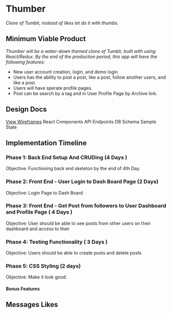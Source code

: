 # Thumber

*Clone of Tumblr, instead of likes let do it with thumbs.*

## Minimum Viable Product
*Thumber will be a water-down themed clone of Tumblr, built with using React/Redux. By the end of the production period, this app will have the following features:*

- New user account creation, login, and demo login
- Users has the ability to post a post, like a post, follow another users, and like a post.
- Users will have sperate profile pages.
- Post can be search by a tag and in User Profile Page by Archive link.

## Design Docs
[View Wireframes](https://github.com/JJGITTY2018/Thumber/tree/master/Wireframe "View Wireframes")
React Components
API Endpoints
DB Schema
Sample State

## Implementation Timeline

### Phase 1: Back End Setup And CRUDing (4 Days )
Objective: Functioning back end skeleton by the end of 4th Day.


### Phase 2: Front End - User Login to Dash Board Page (2 Days)
Objective: Login Page to Dash Board

### Phase 3: Front End - Get Post from followers to User Dashboard and Profile Page ( 4 Days )

Objective: User should be able to see posts from other users on their dashboard and access to their 

### Phase 4: Testing Functionality ( 3 Days )

Objective: Users should be able to create posts and delete posts

### Phase 5: CSS Styling (2 days)
Objective: Make it look good. 


#### Bonus Features
Messages
Likes
------------
